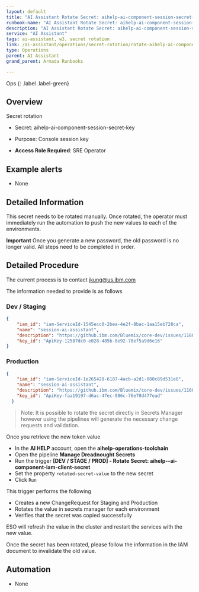 ```yaml
---
layout: default
title: "AI Assistant Rotate Secret: aihelp-ai-component-session-secret-key"
runbook-name: "AI Assistant Rotate Secret: aihelp-ai-component-session-secret-key"
description: "AI Assistant Rotate Secret: aihelp-ai-component-session-secret-key"
service: "AI Assistant"
tags: ai-assistant, w3, secret rotation
link: /ai-assistant/operations/secret-rotation/rotate-aihelp-ai-component-session-secret-key.html
type: Operations
parent: AI Assistant
grand_parent: Armada Runbooks

---
```


Ops
{: .label .label-green}

## Overview

Secret rotation

- Secret: aihelp-ai-component-session-secret-key
- Purpose: Console session key

- **Access Role Required**: SRE Operator

## Example alerts

- None

## Detailed Information

This secret needs to be rotated manually.  Once rotated, the operator must immediately run the automation to push the new values to each of the environments.

**Important** Once you generate a new password, the old password is no longer valid.  All steps need to be completed in order.

## Detailed Procedure

The current process is to contact <jkung@us.ibm.com>

The information needed to provide is as follows

### Dev / Staging

```json
{
    "iam_id": "iam-ServiceId-1545ecc0-2bea-4e2f-8bac-1aa15eb728ca",
    "name": "session-ai-assistant",
    "description": "https://github.ibm.com/Bluemix/core-dev/issues/11600 - alexc@ca.ibm.com",
    "key_id": "ApiKey-12587dc0-e028-485b-8e92-78ef5a9d6e16"
}
```

### Production

```json
{
    "iam_id": "iam-ServiceId-1e265428-6187-4acb-a2d1-080c89d531e8",
    "name": "session-ai-assistant",
    "description": "https://github.ibm.com/Bluemix/core-dev/issues/11600 - alexc@ca.ibm.com",
    "key_id": "ApiKey-faa19197-d6ac-47ec-986c-76e70d477ead"
  }
```

> Note:  It is possible to rotate the secret directly in Secrets Manager however using the pipelines will generate the necessary change requests and validation.

Once you retrieve the new token value

- In the **AI HELP** account, open the **aihelp-operations-toolchain**
- Open the pipeline **Manage Dreadnought Secrets**
- Run the trigger **[DEV / STAGE / PROD] - Rotate Secret: aihelp--ai-component-iam-client-secret**
- Set the property `rotated-secret-value` to the new secret
- Click `Run`

This trigger performs the following

- Creates a new ChangeRequest for Staging and Production
- Rotates the value in secrets manager for each environment
- Verifies that the secret was copied successfully

ESO will refresh the value in the cluster and restart the services with the new value.

Once the secret has been rotated, please follow the information in the IAM document to invalidate the old value.

## Automation

- None
